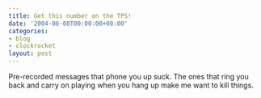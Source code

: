 ```yaml
---
title: Get this number on the TPS!
date: '2004-06-08T00:00:00+00:00'
categories:
- blog
- clockrocket
layout: post
---
```


Pre-recorded messages that phone you up suck.  The ones that ring you back and carry on playing when you hang up make me want to kill things.




